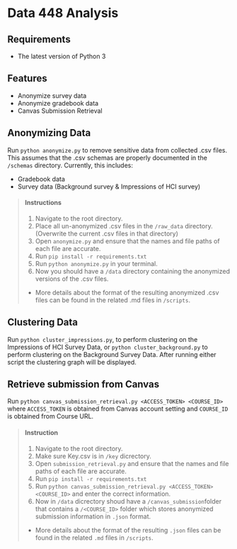 # Data 448 Analysis

## Requirements

- The latest version of Python 3

## Features

 - Anonymize survey data
 - Anonymize gradebook data
 - Canvas Submission Retrieval

## Anonymizing Data

Run `python anonymize.py` to remove sensitive data from collected .csv files. This assumes that the .csv schemas are
properly documented in the `/schemas` directory. Currently, this includes:

- Gradebook data
- Survey data (Background survey & Impressions of HCI survey)

> #### Instructions
> 1. Navigate to the root directory.
> 1. Place all un-anonymized .csv files in the `/raw_data` directory. (Overwrite the current .csv files in that directory)
> 2. Open `anonymize.py` and ensure that the names and file paths of each file are accurate.
> 2. Run `pip install -r requirements.txt`
> 3. Run `python anonymize.py` in your terminal.
> 4. Now you should have a `/data` directory containing the anonymized versions of the .csv files.
> - More details about the format of the resulting anonymized .csv files can be found in the related .md files in `/scripts`.

## Clustering Data

Run `python cluster_impressions.py`, to perform clustering on the Impressions of HCI Survey Data,
or `python cluster_background.py` to perform clustering on the Background Survey Data. After running either script the clustering graph will be displayed.

## Retrieve submission from Canvas

Run `python canvas_submission_retrieval.py <ACCESS_TOKEN> <COURSE_ID>` where `ACCESS_TOKEN` is obtained from Canvas account setting and `COURSE_ID` is obtained from Course URL. 

> #### Instruction
> 1. Navigate to the root directory.
> 2. Make sure Key.csv is in `/key` dicrectory.
> 3. Open `submission_retrieval.py` and ensure that the names and file paths of each file are accurate.
> 4. Run `pip install -r requirements.txt`
> 5. Run `python canvas_submission_retrieval.py <ACCESS_TOKEN> <COURSE_ID>` and enter the correct information. 
> 6. Now in `/data` dicrectory shoud have a `/canvas_submission`folder that contains a `/<COURSE_ID>` folder which stores anonymized submission information in `.json` format.
> - More details about the format of the resulting `.json` files can be found in the related `.md` files in `/scripts`.